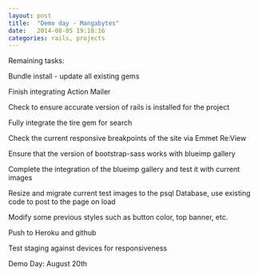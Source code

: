 ```yaml
---
layout: post
title:  "Demo day - Mangabytes"
date:   2014-08-05 19:18:16
categories: rails, projects
---
```


Remaining tasks:

Bundle install - update all existing gems

Finish integrating Action Mailer

Check to ensure accurate version of rails is installed for the project

Fully integrate the tire gem for search

Check the current responsive breakpoints of the site via Emmet Re:View

Ensure that the version of bootstrap-sass works with blueimp gallery

Complete the integration of the blueimp gallery and test it with current images

Resize and migrate current test images to the psql Database, use existing code to post to the page on load

Modify some previous styles such as button color, top banner, etc.

Push to Heroku and github

Test staging against devices for responsiveness

Demo Day: August 20th



